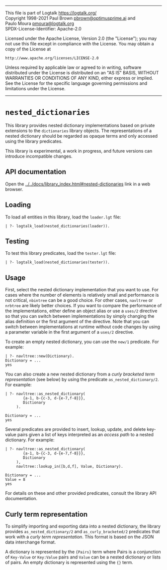 ________________________________________________________________________

This file is part of Logtalk <https://logtalk.org/>  
Copyright 1998-2021 Paul Brown <pbrown@optimusprime.ai> and  
                    Paulo Moura <pmoura@logtalk.org>  
SPDX-License-Identifier: Apache-2.0

Licensed under the Apache License, Version 2.0 (the "License");
you may not use this file except in compliance with the License.
You may obtain a copy of the License at

    http://www.apache.org/licenses/LICENSE-2.0

Unless required by applicable law or agreed to in writing, software
distributed under the License is distributed on an "AS IS" BASIS,
WITHOUT WARRANTIES OR CONDITIONS OF ANY KIND, either express or implied.
See the License for the specific language governing permissions and
limitations under the License.
________________________________________________________________________


`nested_dictionaries`
=====================

This library provides nested dictionary implementations based on private
extensions to the `dictionaries` library objects. The representations of
a nested dictionary should be regarded as opaque terms and only accessed
using the library predicates.

This library is experimental, a work in progress, and future versions can
introduce incompatible changes.


API documentation
-----------------

Open the [../../docs/library_index.html#nested-dictionaries](../../docs/library_index.html#nested-dictionaries)
link in a web browser.


Loading
-------

To load all entities in this library, load the `loader.lgt` file:

	| ?- logtalk_load(nested_dictionaries(loader)).


Testing
-------

To test this library predicates, load the `tester.lgt` file:

	| ?- logtalk_load(nested_dictionaries(tester)).


Usage
-----

First, select the nested dictionary implementation that you want to use.
For cases where the number of elements is relatively small and performance
is not critical, `nbintree` can be a good choice. For other cases, `navltree`
or `nrbtree` are likely better choices. If you want to compare the performance
of the implementations, either define an object alias  or use a `uses/2`
directive so that you can switch between implementations by simply changing
the alias definition or the first argument of the directive. Note that you
can switch between implementations at runtime without code changes by using
a parameter variable in the first argument of a `uses/2` directive.

To create an empty nested dictionary, you can use the `new/1` predicate. For
example:

	| ?- navltree::new(Dictionary).
	Dictionary = ...
	yes

You can also create a new nested dictionary from a *curly bracketed term
representation* (see below) by using the predicate `as_nested_dictionary/2`.
For example:

	| ?- navltree::as_nested_dictionary(
	        {a-1, b-{c-3, d-{e-7,f-8}}},
	        Dictionary
	     ).

	Dictionary = ...
	yes

Several predicates are provided to insert, lookup, update, and delete
key-value pairs given a list of keys interpreted as an *access path*
to a nested dictionary. For example:

	| ?- navltree::as_nested_dictionary(
	        {a-1, b-{c-3, d-{e-7,f-8}}},
	        Dictionary
	     ),
		 navltree::lookup_in([b,d,f], Value, Dictionary).

	Dictionary = ...
	Value = 8
	yes

For details on these and other provided predicates, consult the library
API documentation.


Curly term representation
-------------------------

To simplify importing and exporting data into a nested dictionary, the
library provides `as_nested_dictionary/2` and `as_curly_bracketed/2`
predicates that work with a *curly term representation*. This format is
based on the JSON data interchange format.

A dictionary is represented by the `{Pairs}` term where Pairs is a
conjunction of `Key-Value` or `Key:Value` pairs and `Value` can be
a nested dictionary or lists of pairs. An empty dictionary is
represented using the `{}` term.
